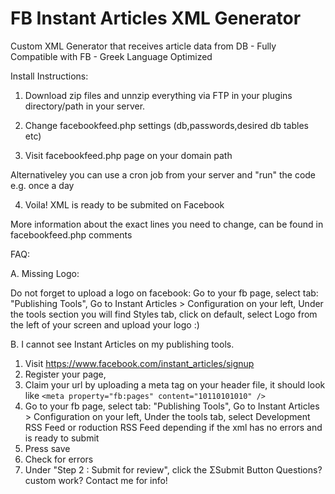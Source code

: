 # FB Instant Articles XML Generator
 Custom XML Generator that receives article data from DB - Fully Compatible with FB - Greek Language Optimized

 Install Instructions:
1. Download zip files and unnzip everything  via FTP in your plugins directory/path in your server.
 
2. Change facebookfeed.php settings (db,passwords,desired db tables etc)

3. Visit facebookfeed.php page on your domain path

Alternativeley you can use a cron job from your server and "run" the code  e.g. once a day

4. Voila! XML is ready to be submited on Facebook

More information about the exact lines you need to change, can be found in facebookfeed.php comments
 
 FAQ:
 
 A. Missing Logo: 
 
 Do not forget to upload a logo on facebook:
Go to your fb page, select tab: "Publishing Tools",
Go to Instant Articles > Configuration on your left,
 Under the tools section you will find Styles tab,  click on default,
 select Logo from the left of your screen and upload your logo :)
 
 B. I cannot see Instant Articles on my publishing tools.
 1. Visit https://www.facebook.com/instant_articles/signup
 2. Register your page,
 3. Claim your url by uploading a meta tag on your  header file,
 it should look like ```<meta property="fb:pages" content="10110101010" />```
 4. Go to your fb page, select tab: "Publishing Tools",
Go to Instant Articles > Configuration on your left,
Under the tools tab, select Development RSS Feed or roduction RSS Feed depending if the xml has no errors and is ready to submit
5. Press save
6. Check for errors
7. Under "Step 2 : Submit for review", click the ΣSubmit Button
 Questions? custom work?
 Contact me for info!
 